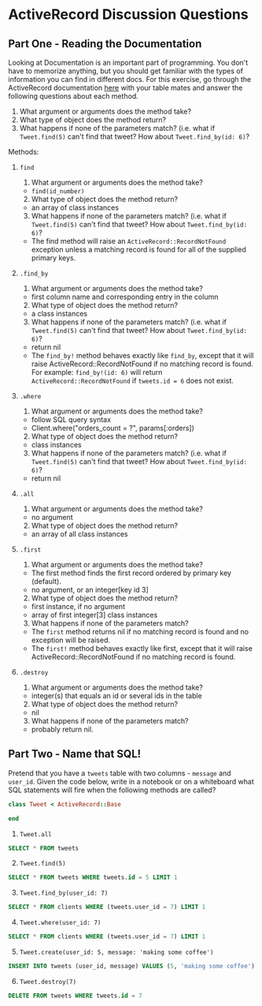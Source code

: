 # ActiveRecord Discussion Questions

## Part One - Reading the Documentation

Looking at Documentation is an important part of programming. You don't have to memorize anything, but you should get familiar with the types of information you can find in different docs. For this exercise, go through the ActiveRecord documentation [here](http://guides.rubyonrails.org/active_record_querying.html#retrieving-objects-from-the-database) with your table mates and answer the following questions about each method.

1. What argument or arguments does the method take?
2. What type of object does the method return?
3. What happens if none of the parameters match? (i.e. what if `Tweet.find(5)` can't find that tweet? How about `Tweet.find_by(id: 6)`? 

Methods:

1. `find`

    1. What argument or arguments does the method take?
    - `find(id_number)`

    2. What type of object does the method return?
    - an array of class instances

    3. What happens if none of the parameters match? (i.e. what if `Tweet.find(5)` can't find that tweet? How about `Tweet.find_by(id: 6)`? 
    - The find method will raise an `ActiveRecord::RecordNotFound` exception unless a matching record is found for all of the supplied primary keys.


2. `.find_by`
    1. What argument or arguments does the method take?
    - first column name and corresponding entry in the column

    2. What type of object does the method return?
    - a class instances

    3. What happens if none of the parameters match? (i.e. what if `Tweet.find(5)` can't find that tweet? How about `Tweet.find_by(id: 6)`? 
    - return nil
    - The `find_by!` method behaves exactly like `find_by`, except that it will raise ActiveRecord::RecordNotFound if no matching record is found. For example: `find_by!(id: 6)` will return `ActiveRecord::RecordNotFound` if `tweets.id = 6` does not exist.


3. `.where`

    1. What argument or arguments does the method take?
    - follow SQL query syntax
    - Client.where("orders_count = ?", params[:orders])

    2. What type of object does the method return?
    - class instances

    3. What happens if none of the parameters match? (i.e. what if `Tweet.find(5)` can't find that tweet? How about `Tweet.find_by(id: 6)`? 
    - return nil

4. `.all`
    1. What argument or arguments does the method take?
    - no argument

    2. What type of object does the method return?
    - an array of all class instances

5. `.first`
    1. What argument or arguments does the method take?
    - The first method finds the first record ordered by primary key (default).
    - no argument, or an integer[key id 3]

    2. What type of object does the method return?
    - first instance, if no argument
    - array of first integer[3] class instances

    3. What happens if none of the parameters match? 
    - The `first` method returns nil if no matching record is found and no exception will be raised.
    - The `first!` method behaves exactly like first, except that it will raise ActiveRecord::RecordNotFound if no matching record is found.

6. `.destroy`
    1. What argument or arguments does the method take?
    - integer(s) that equals an id or several ids in the table

    2. What type of object does the method return?
    - nil

    3. What happens if none of the parameters match? 
    -  probably return nil. 


## Part Two - Name that SQL! 

Pretend that you have a `tweets` table with two columns - `message` and `user_id`. Given the code below, write in a notebook or on a whiteboard what SQL statements will fire when the following methods are called? 

```ruby
class Tweet < ActiveRecord::Base

end
``` 

1. `Tweet.all` 
```sql
SELECT * FROM tweets
```

2. `Tweet.find(5)`
```sql
SELECT * FROM tweets WHERE tweets.id = 5 LIMIT 1
```

3. `Tweet.find_by(user_id: 7)`
```sql
SELECT * FROM clients WHERE (tweets.user_id = 7) LIMIT 1
```

4. `Tweet.where(user_id: 7)` 
```sql
SELECT * FROM clients WHERE (tweets.user_id = 7) LIMIT 1
```

5. `Tweet.create(user_id: 5, message: 'making some coffee')`
```sql
INSERT INTO tweets (user_id, message) VALUES (5, 'making some coffee')
```

6. `Tweet.destroy(7)` 
```sql
DELETE FROM tweets WHERE tweets.id = 7 
```